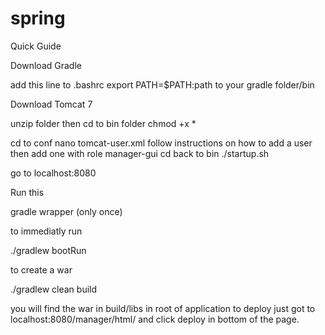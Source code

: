 spring
======

Quick Guide

Download Gradle

add this line to .bashrc
export PATH=$PATH:path to your gradle folder/bin

Download Tomcat 7 

unzip folder then cd to bin folder
chmod +x * 

cd to conf
nano tomcat-user.xml
follow instructions on how to add a user then add one with role manager-gui
cd back to bin
./startup.sh

go to localhost:8080 

Run this

gradle wrapper (only once)


to immediatly run 

./gradlew bootRun

to create a war 

./gradlew clean build

you will find the war in build/libs in root of application to deploy just got to localhost:8080/manager/html/ and click deploy in bottom of the page.
